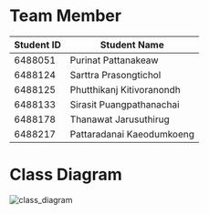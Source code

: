 # Team Member
| Student ID | Student Name              |
|------------|---------------------------|
| 6488051    | Purinat Pattanakeaw       |
| 6488124    | Sarttra Prasongtichol     |
| 6488125    | Phutthikanj Kitivoranondh |
| 6488133    | Sirasit Puangpathanachai  |
| 6488178    | Thanawat Jarusuthirug     |
| 6488217    | Pattaradanai Kaeodumkoeng |

# Class Diagram
![class_diagram](https://github.com/ICT-Mahidol/Gemini-2023/assets/141797438/724c9fa3-6f86-4e0e-892d-313d2aa1af1c)
